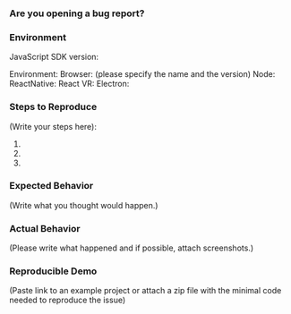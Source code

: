 ### Are you opening a bug report?

<!--
  If you answered "Yes":
    Please try to produce a high-quality bug report. This will help us to solve the issue faster.

  If you answered "No":
    If you are looking for help, please try to get help by contacting the support by visiting wedeploy.com: https://wedeploy.com or the Help Center: https://help.wedeploy.com.
-->

### Environment

<!--
  Please specify the version of WeDeploy JavaScript SDK you are using and the environment.
-->

JavaScript SDK version:

Environment:
  Browser: (please specify the name and the version)
  Node:
  ReactNative:
  React VR:
  Electron:

### Steps to Reproduce

<!--
  Please try to provide the exact steps for reproducing the issue. If the issue cannot be reproduced, it will be closed.
-->

(Write your steps here):

1.
2.
3.

### Expected Behavior

<!--
 Please specify what you would expect to happen when executing the steps for reproducing the issue.
-->

(Write what you thought would happen.)

### Actual Behavior

<!--
  What happened? Please describe it and don't just say "it doesn't work"!
-->

(Please write what happened and if possible, attach screenshots.)

### Reproducible Demo

<!--
  Please share a project that reproduces the issue. Try to create the minimal possible code to reproduce the issue, following this guide: https://stackoverflow.com/help/mcve.

  You may host the reproducible example somewhere on your preference and provide us link, or to attach a zip file with everything needed to reproduce the issue.
-->

(Paste link to an example project or attach a zip file with the minimal code needed to reproduce the issue)

<!--
  Please be aware that issues without reproducible demo and especially without exact steps for reproducing will be most probably closed.

  Thanks!
-->
